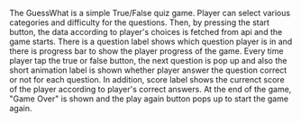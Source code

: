 The GuessWhat is a simple True/False quiz game. Player can select various categories and difficulty for the questions. Then, by pressing the start button, the data according to player's choices is fetched from api and the game starts. There is a question label shows which question player is in and there is progress bar to show the player progress of the game. Every time player tap the true or false button, the next question is pop up and also the short animation label is shown whether player answer the question correct or not for each question. In addition, score label shows the currenct score of the player according to player's correct answers. At the end of the game, "Game Over" is shown and the play again button pops up to start the game again.

